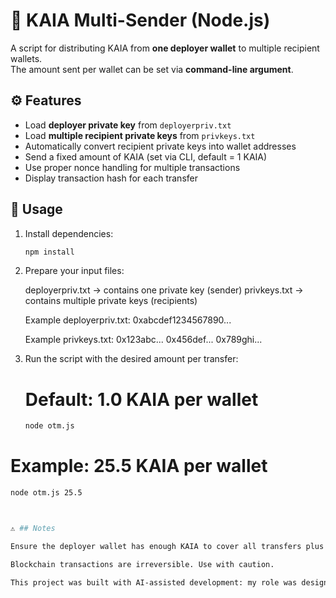 # 💸 KAIA Multi-Sender (Node.js)

A script for distributing KAIA from **one deployer wallet** to multiple recipient wallets.  
The amount sent per wallet can be set via **command-line argument**.

## ⚙️ Features
- Load **deployer private key** from `deployerpriv.txt`
- Load **multiple recipient private keys** from `privkeys.txt`
- Automatically convert recipient private keys into wallet addresses
- Send a fixed amount of KAIA (set via CLI, default = 1 KAIA)
- Use proper nonce handling for multiple transactions
- Display transaction hash for each transfer

## 🚀 Usage
1. Install dependencies:
   ```bash
   npm install
2. Prepare your input files:

   deployerpriv.txt → contains one private key (sender)
   privkeys.txt → contains multiple private keys (recipients)
   
   Example deployerpriv.txt:
   0xabcdef1234567890...
   
   Example privkeys.txt:
   0x123abc...
   0x456def...
   0x789ghi...



3. Run the script with the desired amount per transfer:
   # Default: 1.0 KAIA per wallet
   ```bash
   node otm.js

# Example: 25.5 KAIA per wallet
   ```bash
   node otm.js 25.5



⚠️ ## Notes

Ensure the deployer wallet has enough KAIA to cover all transfers plus gas fees.

Blockchain transactions are irreversible. Use with caution.

This project was built with AI-assisted development: my role was designing the workflow, testing behavior, and documenting usage, while AI generated the base code.

